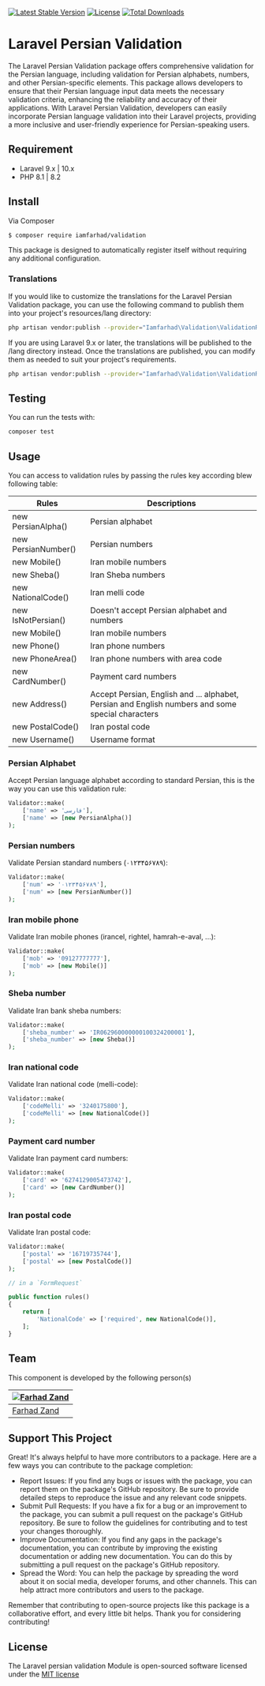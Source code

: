 [![Latest Stable Version](https://poser.pugx.org/iamfarhad/validation/v/stable)](https://packagist.org/packages/iamfarhad/validation)
[![License](https://poser.pugx.org/iamfarhad/validation/license)](https://packagist.org/packages/iamfarhad/validation)
[![Total Downloads](https://poser.pugx.org/iamfarhad/validation/downloads)](https://packagist.org/packages/iamfarhad/validation)

# Laravel Persian Validation

The Laravel Persian Validation package offers comprehensive validation for the Persian language, including validation for Persian alphabets, numbers, and other Persian-specific elements. This package allows developers to ensure that their Persian language input data meets the necessary validation criteria, enhancing the reliability and accuracy of their applications. With Laravel Persian Validation, developers can easily incorporate Persian language validation into their Laravel projects, providing a more inclusive and user-friendly experience for Persian-speaking users.




## Requirement

* Laravel 9.x | 10.x
* PHP 8.1 | 8.2

## Install

Via Composer

``` bash
$ composer require iamfarhad/validation
```

This package is designed to automatically register itself without requiring any additional configuration.


### Translations

If you would like to customize the translations for the Laravel Persian Validation package, you can use the following command to publish them into your project's resources/lang directory:

```bash
php artisan vendor:publish --provider="Iamfarhad\Validation\ValidationRulesServiceProvider" --tag="translations"

```
If you are using Laravel 9.x or later, the translations will be published to the /lang directory instead. Once the translations are published, you can modify them as needed to suit your project's requirements.


```bash
php artisan vendor:publish --provider="Iamfarhad\Validation\ValidationRulesServiceProvider"
```

## Testing
You can run the tests with:

```bash
composer test
```

## Usage

You can access to validation rules by passing the rules key according blew following table:

| Rules               | Descriptions                                                                                      |
|---------------------|---------------------------------------------------------------------------------------------------|
| new PersianAlpha()  | Persian alphabet                                                                                  |
| new PersianNumber() | Persian numbers                                                                                   |
| new Mobile()        | Iran mobile numbers                                                                               |
| new Sheba()         | Iran Sheba numbers                                                                                |
| new NationalCode()  | Iran melli code                                                                                   |
| new IsNotPersian()  | Doesn't accept Persian alphabet and numbers                                                       |
| new Mobile()        | Iran mobile numbers                                                                               |
| new Phone()         | Iran phone numbers                                                                                |
| new PhoneArea()     | Iran phone numbers with area code                                                                 |
| new CardNumber()    | Payment card numbers                                                                              |
| new Address()       | Accept Persian, English and ... alphabet, Persian and English numbers and some special characters |
| new PostalCode()    | Iran postal code                                                                                  |
| new Username()      | Username format                                                                                   |

### Persian Alphabet
Accept Persian language alphabet according to standard Persian, this is the way you can use this validation rule:

``` php
Validator::make(
    ['name' => 'فارسی'],
    ['name' => [new PersianAlpha()]
);
```

### Persian numbers
Validate Persian standard numbers (۰۱۲۳۴۵۶۷۸۹):

``` php
Validator::make(
    ['num' => '۰۱۲۳۴۵۶۷۸۹'],
    ['num' => [new PersianNumber()]
);
```

### Iran mobile phone
Validate Iran mobile phones (irancel, rightel, hamrah-e-aval, ...):

``` php
Validator::make(
    ['mob' => '09127777777'],
    ['mob' => [new Mobile()]
);
```

### Sheba number
Validate Iran bank sheba numbers:

``` php
Validator::make(
    ['sheba_number' => 'IR062960000000100324200001'],
    ['sheba_number' => [new Sheba()]
);
```

### Iran national code
Validate Iran national code (melli-code):

``` php
Validator::make(
    ['codeMelli' => '3240175800'],
    ['codeMelli' => [new NationalCode()]
);
```

### Payment card number
Validate Iran payment card numbers:

``` php
Validator::make(
    ['card' => '6274129005473742'],
    ['card' => [new CardNumber()]
);
```

### Iran postal code
Validate Iran postal code:

``` php
Validator::make(
    ['postal' => '16719735744'],
    ['postal' => [new PostalCode()]
);
```

```php
// in a `FormRequest`

public function rules()
{
    return [
        'NationalCode' => ['required', new NationalCode()],
    ];
}
```

## Team
This component is developed by the following person(s)

| [![Farhad Zand](https://avatars3.githubusercontent.com/u/1936147?v=3&s=130)](https://github.com/iamfarhad) |
|------------------------------------------------------------------------------------------------------------|
| [Farhad Zand](https://github.com/iamfarhad)                                                                |

## Support This Project

Great! It's always helpful to have more contributors to a package. Here are a few ways you can contribute to the package completion:

* Report Issues: If you find any bugs or issues with the package, you can report them on the package's GitHub repository. Be sure to provide detailed steps to reproduce the issue and any relevant code snippets.
* Submit Pull Requests: If you have a fix for a bug or an improvement to the package, you can submit a pull request on the package's GitHub repository. Be sure to follow the guidelines for contributing and to test your changes thoroughly.
* Improve Documentation: If you find any gaps in the package's documentation, you can contribute by improving the existing documentation or adding new documentation. You can do this by submitting a pull request on the package's GitHub repository.
* Spread the Word: You can help the package by spreading the word about it on social media, developer forums, and other channels. This can help attract more contributors and users to the package.

Remember that contributing to open-source projects like this package is a collaborative effort, and every little bit helps. Thank you for considering contributing!
## License

The Laravel persian validation Module is open-sourced software licensed under the [MIT license](http://opensource.org/licenses/MIT)
